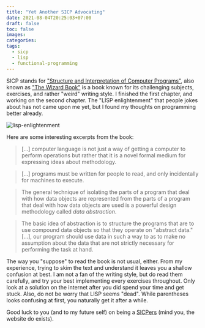 ```yaml
---
title: "Yet Another SICP Advocating"
date: 2021-08-04T20:25:03+07:00
draft: false
toc: false
images:
categories:
tags:
  - sicp
  - lisp
  - functional-programming
---
```


SICP stands for ["Structure and Interpretation of Computer
Programs"](http://mitpress.mit.edu/sicp/full-text/book/book.html), also known as
["The Wizard Book"](https://wiki.c2.com/?TheWizardBook) is a book known for its
challenging subjects, exercises, and rather "weird" writing style. I finished
the first chapter, and working on the second chapter. The "LISP enlightenment"
that people jokes about has not came upon me yet, but I found my thoughts on
programming better already.

![lisp-enlightenment](../images/lisp-enlightenment.png)

Here are some interesting excerpts from
the book:

> [...] computer language is not just a way of getting a computer to perform
> operations but rather that it is a novel formal medium for expressing ideas
> about methodology.

> [...] programs must be written for people to read, and only incidentally for
> machines to execute.

> The general technique of isolating the parts of a program that deal with how
> data objects are represented from the parts of a program that deal with how
> data objects are used is a powerful design methodology called _data
> abstraction_.

> The basic idea of abstraction is to structure the programs that are to use
> compound data objects so that they operate on "abstract data." [...], our
> program should use data in such a way to as to make no assumption about the
> data that are not strictly necessary for performing the task at hand.

The way you "suppose" to read the book is not usual, either. From my experience,
trying to skim the text and understand it leaves you a shallow confusion at
best. I am not a fan of the writing style, but do read them carefully, and try
your best implementing every exercises throughout. Only look at a solution on
the internet after you did spend your time and get stuck. Also, do not be worry
that LISP seems "dead". While parentheses looks confusing at first, you
naturally get it after a while.

Good luck to you (and to my future self) on being a
[SICPers](https://www.sicpers.info/) (mind you, the website do exists).
